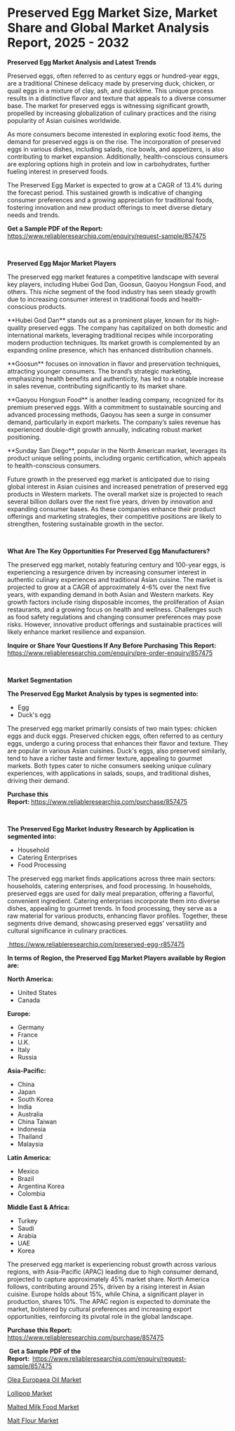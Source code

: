 <p><h1>Preserved Egg Market Size, Market Share and Global Market Analysis Report, 2025 - 2032</h1></p><p><strong>Preserved Egg Market Analysis and Latest Trends</strong></p>
<p><p>Preserved eggs, often referred to as century eggs or hundred-year eggs, are a traditional Chinese delicacy made by preserving duck, chicken, or quail eggs in a mixture of clay, ash, and quicklime. This unique process results in a distinctive flavor and texture that appeals to a diverse consumer base. The market for preserved eggs is witnessing significant growth, propelled by increasing globalization of culinary practices and the rising popularity of Asian cuisines worldwide.</p><p>As more consumers become interested in exploring exotic food items, the demand for preserved eggs is on the rise. The incorporation of preserved eggs in various dishes, including salads, rice bowls, and appetizers, is also contributing to market expansion. Additionally, health-conscious consumers are exploring options high in protein and low in carbohydrates, further fueling interest in preserved foods.</p><p>The Preserved Egg Market is expected to grow at a CAGR of 13.4% during the forecast period. This sustained growth is indicative of changing consumer preferences and a growing appreciation for traditional foods, fostering innovation and new product offerings to meet diverse dietary needs and trends.</p></p>
<p><strong>Get a Sample PDF of the Report:&nbsp;</strong> <a href="https://www.reliableresearchiq.com/enquiry/request-sample/857475?utm_campaign=1137&utm_medium=2&utm_source=Github&utm_content=ia&utm_term=14022025&utm_id=preserved-egg">https://www.reliableresearchiq.com/enquiry/request-sample/857475</a></p>
<p>&nbsp;</p>
<p><strong>Preserved Egg Major Market Players</strong></p>
<p><p>The preserved egg market features a competitive landscape with several key players, including Hubei God Dan, Goosun, Gaoyou Hongsun Food, and others. This niche segment of the food industry has seen steady growth due to increasing consumer interest in traditional foods and health-conscious products.</p><p>**Hubei God Dan** stands out as a prominent player, known for its high-quality preserved eggs. The company has capitalized on both domestic and international markets, leveraging traditional recipes while incorporating modern production techniques. Its market growth is complemented by an expanding online presence, which has enhanced distribution channels.</p><p>**Goosun** focuses on innovation in flavor and preservation techniques, attracting younger consumers. The brand’s strategic marketing, emphasizing health benefits and authenticity, has led to a notable increase in sales revenue, contributing significantly to its market share.</p><p>**Gaoyou Hongsun Food** is another leading company, recognized for its premium preserved eggs. With a commitment to sustainable sourcing and advanced processing methods, Gaoyou has seen a surge in consumer demand, particularly in export markets. The company’s sales revenue has experienced double-digit growth annually, indicating robust market positioning.</p><p>**Sunday San Diego**, popular in the North American market, leverages its product unique selling points, including organic certification, which appeals to health-conscious consumers. </p><p>Future growth in the preserved egg market is anticipated due to rising global interest in Asian cuisines and increased penetration of preserved egg products in Western markets. The overall market size is projected to reach several billion dollars over the next five years, driven by innovation and expanding consumer bases. As these companies enhance their product offerings and marketing strategies, their competitive positions are likely to strengthen, fostering sustainable growth in the sector.</p></p>
<p>&nbsp;</p>
<p><strong>What Are The Key Opportunities For Preserved Egg Manufacturers?</strong></p>
<p><p>The preserved egg market, notably featuring century and 100-year eggs, is experiencing a resurgence driven by increasing consumer interest in authentic culinary experiences and traditional Asian cuisine. The market is projected to grow at a CAGR of approximately 4-6% over the next five years, with expanding demand in both Asian and Western markets. Key growth factors include rising disposable incomes, the proliferation of Asian restaurants, and a growing focus on health and wellness. Challenges such as food safety regulations and changing consumer preferences may pose risks. However, innovative product offerings and sustainable practices will likely enhance market resilience and expansion.</p></p>
<p><strong>Inquire or Share Your Questions If Any Before Purchasing This Report:</strong> <a href="https://www.reliableresearchiq.com/enquiry/pre-order-enquiry/857475?utm_campaign=1137&utm_medium=2&utm_source=Github&utm_content=ia&utm_term=14022025&utm_id=preserved-egg">https://www.reliableresearchiq.com/enquiry/pre-order-enquiry/857475</a></p>
<p>&nbsp;</p>
<p><strong>Market Segmentation</strong></p>
<p><strong>The Preserved Egg Market Analysis by types is segmented into:</strong></p>
<p><ul><li>Egg</li><li>Duck's egg</li></ul></p>
<p><p>The preserved egg market primarily consists of two main types: chicken eggs and duck eggs. Preserved chicken eggs, often referred to as century eggs, undergo a curing process that enhances their flavor and texture. They are popular in various Asian cuisines. Duck's eggs, also preserved similarly, tend to have a richer taste and firmer texture, appealing to gourmet markets. Both types cater to niche consumers seeking unique culinary experiences, with applications in salads, soups, and traditional dishes, driving their demand.</p></p>
<p><strong>Purchase this Report:&nbsp;</strong><a href="https://www.reliableresearchiq.com/purchase/857475?utm_campaign=1137&utm_medium=2&utm_source=Github&utm_content=ia&utm_term=14022025&utm_id=preserved-egg">https://www.reliableresearchiq.com/purchase/857475</a></p>
<p>&nbsp;</p>
<p><strong>The Preserved Egg Market Industry Research by Application is segmented into:</strong></p>
<p><ul><li>Household</li><li>Catering Enterprises</li><li>Food Processing</li></ul></p>
<p><p>The preserved egg market finds applications across three main sectors: households, catering enterprises, and food processing. In households, preserved eggs are used for daily meal preparation, offering a flavorful, convenient ingredient. Catering enterprises incorporate them into diverse dishes, appealing to gourmet trends. In food processing, they serve as a raw material for various products, enhancing flavor profiles. Together, these segments drive demand, showcasing preserved eggs' versatility and cultural significance in culinary practices.</p></p>
<p><a href="https://www.reliableresearchiq.com/preserved-egg-r857475?utm_campaign=1137&utm_medium=2&utm_source=Github&utm_content=ia&utm_term=14022025&utm_id=preserved-egg">&nbsp;https://www.reliableresearchiq.com/preserved-egg-r857475</a></p>
<p><strong>In terms of Region, the Preserved Egg Market Players available by Region are:</strong></p>
<p>
    <p> <strong> North America: </strong>
        <ul>
            <li>United States</li>
            <li>Canada</li>
        </ul>
        </p> 
    <p> <strong> Europe: </strong>
        <ul>
            <li>Germany</li>
            <li>France</li>
            <li>U.K.</li>
            <li>Italy</li>
            <li>Russia</li>
        </ul>
        </p> 
    <p> <strong> Asia-Pacific: </strong>
        <ul>
            <li>China</li>
            <li>Japan</li>
            <li>South Korea</li>
            <li>India</li>
            <li>Australia</li>
            <li>China Taiwan</li>
            <li>Indonesia</li>
            <li>Thailand</li>
            <li>Malaysia</li>
        </ul>
        </p> 
    <p> <strong> Latin America: </strong>
        <ul>
            <li>Mexico</li>
            <li>Brazil</li>
            <li>Argentina Korea</li>
            <li>Colombia</li>
        </ul>
        </p> 
    <p> <strong> Middle East & Africa: </strong>
        <ul>
            <li>Turkey</li>
            <li>Saudi</li>
            <li>Arabia</li>
            <li>UAE</li>
            <li>Korea</li>
        </ul>
    </p>
    </p>
<p><p>The preserved egg market is experiencing robust growth across various regions, with Asia-Pacific (APAC) leading due to high consumer demand, projected to capture approximately 45% market share. North America follows, contributing around 25%, driven by a rising interest in Asian cuisine. Europe holds about 15%, while China, a significant player in production, shares 10%. The APAC region is expected to dominate the market, bolstered by cultural preferences and increasing export opportunities, reinforcing its pivotal role in the global landscape.</p></p>
<p><strong>Purchase this Report: </strong><a href="https://www.reliableresearchiq.com/purchase/857475?utm_campaign=1137&utm_medium=2&utm_source=Github&utm_content=ia&utm_term=14022025&utm_id=preserved-egg">https://www.reliableresearchiq.com/purchase/857475</a></p>
<p>&nbsp;<strong>Get a Sample PDF of the Report:&nbsp;&nbsp;</strong><a href="https://www.reliableresearchiq.com/enquiry/request-sample/857475?utm_campaign=1137&utm_medium=2&utm_source=Github&utm_content=ia&utm_term=14022025&utm_id=preserved-egg">https://www.reliableresearchiq.com/enquiry/request-sample/857475</a></p>
<p><strong></strong></p>
<p><p><a href="https://github.com/peggiputra7o/Market-Research-Report-List-1/blob/main/olea-europaea-oil-market.md?utm_campaign=1137&utm_medium=2&utm_source=Github&utm_content=ia&utm_term=14022025&utm_id=preserved-egg">Olea Europaea Oil Market</a></p><p><a href="https://github.com/enolvesey/Market-Research-Report-List-1/blob/main/lollipop-market.md?utm_campaign=1137&utm_medium=2&utm_source=Github&utm_content=ia&utm_term=14022025&utm_id=preserved-egg">Lollipop Market</a></p><p><a href="https://github.com/sevitadwiani/Market-Research-Report-List-1/blob/main/malted-milk-food-market.md?utm_campaign=1137&utm_medium=2&utm_source=Github&utm_content=ia&utm_term=14022025&utm_id=preserved-egg">Malted Milk Food Market</a></p><p><a href="https://github.com/lestymbango/Market-Research-Report-List-1/blob/main/malt-flour-market.md?utm_campaign=1137&utm_medium=2&utm_source=Github&utm_content=ia&utm_term=14022025&utm_id=preserved-egg">Malt Flour Market</a></p></p>